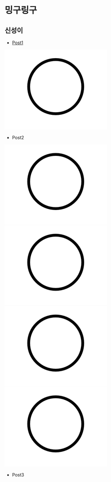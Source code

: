 # 밍구링구

## 신성이

* [Post1](post.md)

![원](./image/test00.png)

* Post2

![원](./image/test00.png)![원](./image/test00.png)![원](./image/test00.png)![원](./image/test00.png)

* Post3

